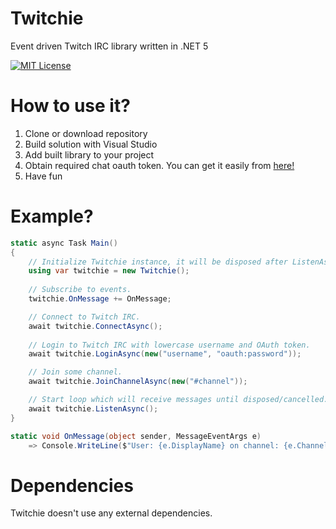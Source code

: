 # Twitchie
Event driven Twitch IRC library written in .NET 5

[![MIT License](https://img.shields.io/static/v1?label=License&message=MIT&color=brightgreen)](https://github.com/JokkeeZ/Twitchie/blob/Twitchie2/LICENSE)

# How to use it?
1. Clone or download repository
2. Build solution with Visual Studio
3. Add built library to your project
4. Obtain required chat oauth token. You can get it easily from [here!](https://twitchapps.com/tmi/)
5. Have fun

# Example?
```cs
static async Task Main()
{
	// Initialize Twitchie instance, it will be disposed after ListenAsync ends.
	using var twitchie = new Twitchie();
	
	// Subscribe to events.
	twitchie.OnMessage += OnMessage;

	// Connect to Twitch IRC.
	await twitchie.ConnectAsync();
	
	// Login to Twitch IRC with lowercase username and OAuth token.
	await twitchie.LoginAsync(new("username", "oauth:password"));

	// Join some channel.
	await twitchie.JoinChannelAsync(new("#channel"));

	// Start loop which will receive messages until disposed/cancelled.
	await twitchie.ListenAsync();
}

static void OnMessage(object sender, MessageEventArgs e)
	=> Console.WriteLine($"User: {e.DisplayName} on channel: {e.Channel}: {e.Message}");
```
# Dependencies
Twitchie doesn't use any external dependencies.
